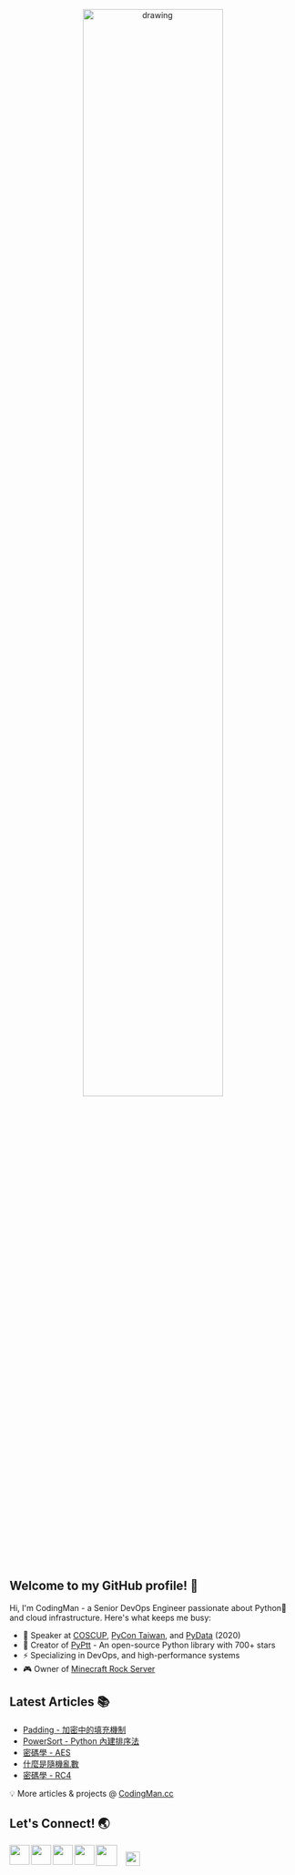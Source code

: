 <p align="center">
<img src="https://imgur.com/eN0NIpU.png" alt="drawing" width="70%"/>
</p>

## Welcome to my GitHub profile! 👋

Hi, I'm CodingMan - a Senior DevOps Engineer passionate about Python🐍 and cloud infrastructure. Here's what keeps me busy:

* 🎤 Speaker at [COSCUP](https://coscup.org/2020/zh-TW/agenda/CFNNFA), [PyCon Taiwan](https://tw.pycon.org/2020/zh-hant/conference/talk/1124347947245371715/), and [PyData](https://pydata.org/taipei2020/program/talk-2/) (2020)
* 🚀 Creator of [PyPtt](https://pyptt.cc) - An open-source Python library with 700+ stars
* ⚡ Specializing in DevOps, and high-performance systems
* 🎮 Owner of [Minecraft Rock Server](https://rock-mc.com/)

## Latest Articles 📚
<!-- BLOG-POST-LIST:START -->
- [Padding - 加密中的填充機制](https://codingman.cc/padding)
- [PowerSort - Python 內建排序法](https://codingman.cc/powersort-python-built-in-sorting-algorithm)
- [密碼學 - AES](https://codingman.cc/cryptography-aes)
- [什麼是隨機亂數](https://codingman.cc/random-number)
- [密碼學 - RC4](https://codingman.cc/cryptography-rc4)
<!-- BLOG-POST-LIST:END -->

💡 More articles & projects @ [CodingMan.cc](https://codingman.cc)  

## Let's Connect! 🌏
<a href="https://codingman.cc"><img align="left" width="35px" src="https://i.imgur.com/kQaxXqy.jpg"></a>
<a href="https://twitter.com/PttCodingMan"><img align="left" width="35px" src="https://cdn.jsdelivr.net/npm/simple-icons@6.6.0/icons/twitter.svg"></a>
<a href="mailto:pttcodingman@gmail.com"><img align="left" width="35px" src="https://cdn.jsdelivr.net/npm/simple-icons@6.6.0/icons/gmail.svg"></a>
<a href="https://t.me/PttCodingMan"><img align="left" width="35px" src="https://cdn.jsdelivr.net/npm/simple-icons@6.6.0/icons/telegram.svg"></a>
<a href="https://github.com/pttCodingMan.gpg"><img width="25px" style="display:inline; margin:12px" src="https://codingman.cc/images/gpg.png"></a>
<a href="https://online-go.com/user/view/743363"><img align="left" width="37px" src="https://imgur.com/YgItTPw.png"></a>
